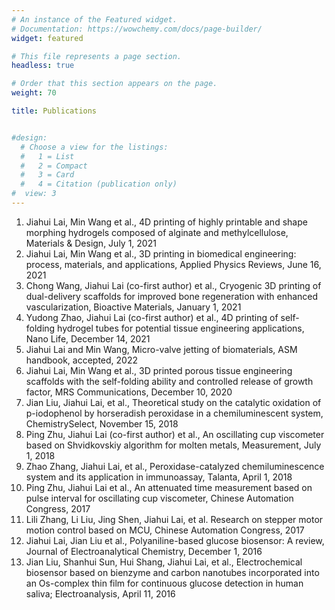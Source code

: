 ```yaml
---
# An instance of the Featured widget.
# Documentation: https://wowchemy.com/docs/page-builder/
widget: featured

# This file represents a page section.
headless: true

# Order that this section appears on the page.
weight: 70

title: Publications


#design:
  # Choose a view for the listings:
  #   1 = List
  #   2 = Compact
  #   3 = Card
  #   4 = Citation (publication only)
#  view: 3
---
```


1. Jiahui Lai, Min Wang et al., 4D printing of highly printable and shape morphing hydrogels composed of alginate and methylcellulose, Materials & Design, July 1, 2021
2. Jiahui Lai, Min Wang et al., 3D printing in biomedical engineering: process, materials, and applications, Applied Physics Reviews, June 16, 2021
3. Chong Wang, Jiahui Lai (co-first author) et al., Cryogenic 3D printing of dual-delivery scaffolds for improved bone regeneration with enhanced vascularization, Bioactive Materials, January 1, 2021
4. Yudong Zhao, Jiahui Lai (co-first author) et al., 4D printing of self-folding hydrogel tubes for potential tissue engineering applications, Nano Life, December 14, 2021
5. Jiahui Lai and Min Wang, Micro-valve jetting of biomaterials, ASM handbook, accepted, 2022
6. Jiahui Lai, Min Wang et al., 3D printed porous tissue engineering scaffolds with the self-folding ability and controlled release of growth factor, MRS Communications, December 10, 2020
7. Jian Liu, Jiahui Lai, et al., Theoretical study on the catalytic oxidation of p-iodophenol by horseradish peroxidase in a chemiluminescent system, ChemistrySelect, November 15, 2018
8. Ping Zhu, Jiahui Lai (co-first author) et al., An oscillating cup viscometer based on Shvidkovskiy algorithm for molten metals, Measurement, July 1, 2018
9. Zhao Zhang, Jiahui Lai, et al., Peroxidase-catalyzed chemiluminescence system and its application in immunoassay, Talanta, April 1, 2018
10. Ping Zhu, Jiahui Lai et al., An attenuated time measurement based on pulse interval for oscillating cup viscometer, Chinese Automation Congress, 2017
11. Lili Zhang, Li Liu, Jing Shen, Jiahui Lai, et al. Research on stepper motor motion control based on MCU, Chinese Automation Congress, 2017
12. Jiahui Lai, Jian Liu et al., Polyaniline-based glucose biosensor: A review, Journal of Electroanalytical Chemistry, December 1, 2016
13. Jian Liu, Shanhui Sun, Hui Shang, Jiahui Lai, et al., Electrochemical biosensor based on bienzyme and carbon nanotubes incorporated into an Os-complex thin film for continuous glucose detection in human saliva; Electroanalysis, April 11, 2016
